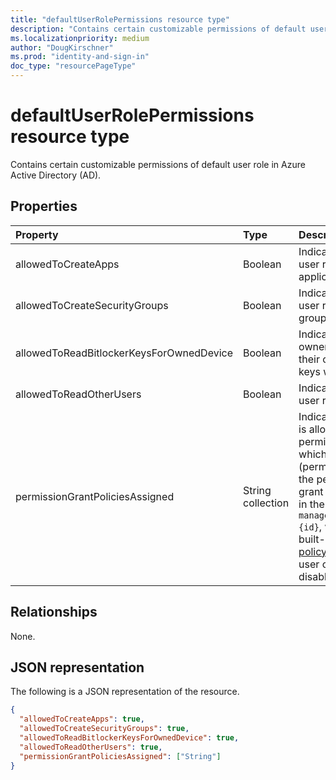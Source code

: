 ```yaml
---
title: "defaultUserRolePermissions resource type"
description: "Contains certain customizable permissions of default user role."
ms.localizationpriority: medium
author: "DougKirschner"
ms.prod: "identity-and-sign-in"
doc_type: "resourcePageType"
---
```


# defaultUserRolePermissions resource type

Contains certain customizable permissions of default user role in Azure Active Directory (AD).

## Properties

| Property | Type | Description |
|:-------- |:---- |:----------- |
| allowedToCreateApps | Boolean | Indicates whether the default user role can create applications. |  
| allowedToCreateSecurityGroups | Boolean | Indicates whether the default user role can create security groups. |  
| allowedToReadBitlockerKeysForOwnedDevice | Boolean | Indicates whether the registered owners of a device can read their own BitLocker recovery keys with default user role. |
| allowedToReadOtherUsers | Boolean | Indicates whether the default user role can read other users. |
|permissionGrantPoliciesAssigned|String collection|Indicates if user consent to apps is allowed, and if it is, which permission to grant consent and which app consent policy (permissionGrantPolicy) govern the permission for users to grant consent. Value should be in the format `managePermissionGrantsForSelf.{id}`, where `{id}` is the **id** of a built-in or custom [app consent policy](/azure/active-directory/manage-apps/manage-app-consent-policies). An empty list indicates user consent to apps is disabled. |

## Relationships

None.

## JSON representation

The following is a JSON representation of the resource.

<!-- {
  "blockType": "resource",
  "keyProperty": "id",
  "@odata.type": "microsoft.graph.defaultUserRolePermissions"
}-->

```json
{
  "allowedToCreateApps": true,
  "allowedToCreateSecurityGroups": true,
  "allowedToReadBitlockerKeysForOwnedDevice": true,
  "allowedToReadOtherUsers": true,
  "permissionGrantPoliciesAssigned": ["String"]
}
```

<!-- uuid: 8fcb5dbc-d5aa-4681-8e31-b001d5168d79
2015-10-25 14:57:30 UTC -->
<!--
{
  "type": "#page.annotation",
  "description": "defaultUserRolePermissions resource",
  "keywords": "",
  "section": "documentation",
  "tocPath": "",
  "suppressions": []
}
-->

